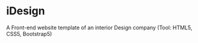 # iDesign
A Front-end website template of an interior Design company (Tool: HTML5, CSS5, Bootstrap5)
